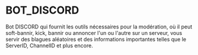 # BOT_DISCORD
 Bot DISCORD qui fournit les outils nécessaires pour la modération, où il peut soft-bannir, kick, bannir ou annoncer l'un ou l'autre sur un serveur, vous servir des blagues aléatoires et des informations importantes telles que le ServerID, ChannelID et plus encore.
